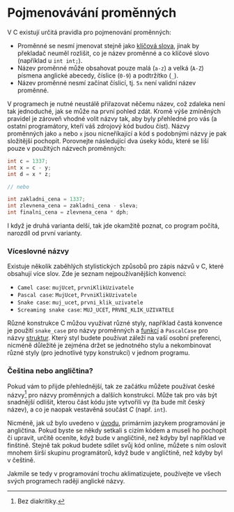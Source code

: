 # Pojmenovávání proměnných
V C existují určitá pravidla pro pojmenování proměnných:
- Proměnné se nesmí jmenovat stejně jako [klíčová slova](../syntaxe.md#klíčová-slova), jinak by
překladač neuměl rozlišit, co je název proměnné a co klíčové slovo (například u `int int;`).
- Název proměnné může obsahovat pouze malá (`a-z`) a velká (`A-Z`) písmena anglické abecedy, číslice
(`0-9`) a podtržítko (`_`).
- Název proměnné nesmí začínat číslicí, tj. `5x` není validní název proměnné.

V programech je nutné neustálě přiřazovat něčemu název, což zdaleka není tak jednoduché, jak se
může na první pohled zdát. Kromě výše zmíněných pravidel je zároveň vhodné volit názvy tak, aby byly
přehledné pro vás (a ostatní programátory, kteří váš zdrojový kód budou číst). Názvy proměnných jako
`a` nebo `x` jsou nicneříkající a kód s podobnými názvy je pak složitější pochopit. Porovnejte
následující dva úseky kódu, které se liší pouze v použitých názvech proměnných:
```c
int c = 1337;
int x = c - y;
int d = x * z;

// nebo

int zakladni_cena = 1337;
int zlevnena_cena = zakladni_cena - sleva;
int finalni_cena = zlevnena_cena * dph;
``` 
I když je druhá varianta delší, tak jde okamžitě poznat, co program počítá, narozdíl od první varianty.

### Víceslovné názvy
Existuje několik zaběhlých stylistických způsobů pro zápis názvů v C, které obsahují více slov. Zde
je seznam nejpoužívanějších konvencí:
- `Camel case`: `mujUcet`, `prvniKlikUzivatele`
- `Pascal case`: `MujUcet`, `PrvniKlikUzivatele`
- `Snake case`: `muj_ucet`, `prvni_klik_uzivatele`
- `Screaming snake case`: `MUJ_UCET`, `PRVNI_KLIK_UZIVATELE`

Různé konstrukce C můžou využívat různé styly, například častá konvence je použití `snake_case`
pro názvy proměnných a [funkcí](../funkce/funkce.md) a `PascalCase` pro názvy [struktur](../struktury/struktury.md).
Který styl budete používat záleží na vaší osobní preferenci, nicméně důležité je zejména držet se
jednotného stylu a nekombinovat různé styly (pro jednotlivé typy konstrukcí) v jednom programu.

### Čeština nebo angličtina?
Pokud vám to přijde přehlednější, tak ze začátku můžete používat české názvy[^1] pro názvy proměnných
a dalších konstrukcí. Může tak pro vás být snadnější odlišit, kterou část kódu jste vytvořili vy (ta
bude mít český název), a co je naopak vestavěná součást *C* (např. `int`). 

[^1]: Bez diakritiky.

Nicméně, jak už bylo uvedeno v [úvodu](../../uvod/uvod.md), primárním jazykem programování je
angličtina. Pokud byste se někdy setkali s cizím kódem a museli ho pochopit či upravit, určitě oceníte,
když bude v angličtině, než kdyby byl například ve finštině. Stejně tak pokud budete sdílet svůj
kód online, můžete s ním oslovit mnohem širší skupinu programátorů, když bude v angličtině, než kdyby
byl v češtině.

Jakmile se tedy v programování trochu aklimatizujete, používejte ve všech svých programech raději
anglické názvy.

